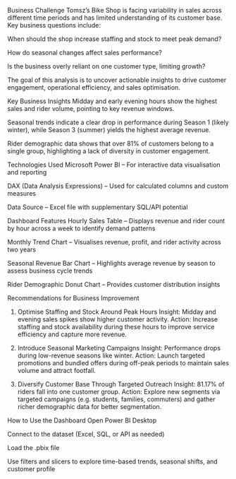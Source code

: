 Business Challenge
Tomsz’s Bike Shop is facing variability in sales across different time periods and has limited understanding of its customer base. Key business questions include:

When should the shop increase staffing and stock to meet peak demand?

How do seasonal changes affect sales performance?

Is the business overly reliant on one customer type, limiting growth?

The goal of this analysis is to uncover actionable insights to drive customer engagement, operational efficiency, and sales optimisation.

Key Business Insights
Midday and early evening hours show the highest sales and rider volume, pointing to key revenue windows.

Seasonal trends indicate a clear drop in performance during Season 1 (likely winter), while Season 3 (summer) yields the highest average revenue.

Rider demographic data shows that over 81% of customers belong to a single group, highlighting a lack of diversity in customer engagement.

 Technologies Used
Microsoft Power BI – For interactive data visualisation and reporting

DAX (Data Analysis Expressions) – Used for calculated columns and custom measures

Data Source – Excel file with supplementary SQL/API potential

Dashboard Features
Hourly Sales Table – Displays revenue and rider count by hour across a week to identify demand patterns

Monthly Trend Chart – Visualises revenue, profit, and rider activity across two years

Seasonal Revenue Bar Chart – Highlights average revenue by season to assess business cycle trends

Rider Demographic Donut Chart – Provides customer distribution insights

Recommendations for Business Improvement
1. Optimise Staffing and Stock Around Peak Hours
Insight: Midday and evening sales spikes show higher customer activity.
Action: Increase staffing and stock availability during these hours to improve service efficiency and capture more revenue.

2. Introduce Seasonal Marketing Campaigns
Insight: Performance drops during low-revenue seasons like winter.
Action: Launch targeted promotions and bundled offers during off-peak periods to maintain sales volume and attract footfall.

3. Diversify Customer Base Through Targeted Outreach
Insight: 81.17% of riders fall into one customer group.
Action: Explore new segments via targeted campaigns (e.g. students, families, commuters) and gather richer demographic data for better segmentation.

 How to Use the Dashboard
Open Power BI Desktop

Connect to the dataset (Excel, SQL, or API as needed)

Load the .pbix file

Use filters and slicers to explore time-based trends, seasonal shifts, and customer profile

